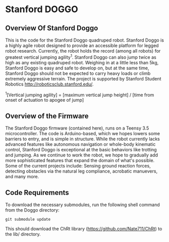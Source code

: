 # Stanford DOGGO
## Overview Of Stanford Doggo
This is the code for the Stanford Doggo quadruped robot. Stanford Doggo is a highly agile robot designed to provide an accessible platform for legged robot research. Currently, the robot holds the record (among all robots) for greatest vertical jumping agility<sup>1</sup>. Stanford Doggo can also jump twice as high as any existing quadruped robot. Weighing in at a little less than 5kg, Stanford Doggo is easy and safe to develop on, but at the same time, Stanford Doggo should not be expected to carry heavy loads or climb extremely aggressive terrain. The project is supported by Stanford Student Robotics http://roboticsclub.stanford.edu/.

<sup>1</sup>[Vertical jumping agility] = [maximum vertical jump height] / [time from onset of actuation to apogee of jump]

## Overview of the Firmware
The Stanford Doggo firmware (contained here), runs on a Teensy 3.5 microcontroller. The code is Arduino-based, which we hopes lowers some barriers to entry, and is simple in structure. While the robot currently lacks advanced features like autonomous navigation or whole-body kinematic control, Stanford Doggo is exceptional at the basic behaviors like trotting and jumping. As we continue to work the robot, we hope to gradually add more sophisticated features that expand the domain of what's possible. Some of the current projects include: Sensing ground reaction forces, detecting obstacles via the natural leg compliance, acrobatic manuevers, and many more. 

## Code Requirements
To download the necessary submodules, run the following shell command from the Doggo directory:
```
git submodule update
```
This should download the ChRt library (https://github.com/Nate711/ChRt) to the lib/ directory.
